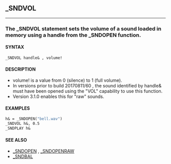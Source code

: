 ## _SNDVOL
---

### The _SNDVOL statement sets the volume of a sound loaded in memory using a handle from the _SNDOPEN function.

#### SYNTAX

`_SNDVOL handle& , volume!`

#### DESCRIPTION
* volume! is a value from 0 (silence) to 1 (full volume).
* In versions prior to build 20170811/60 , the sound identified by handle& must have been opened using the "VOL" capability to use this function.
* Version 3.1.0 enables this for "raw" sounds.


#### EXAMPLES
```vb
h& = _SNDOPEN("bell.wav")
_SNDVOL h&, 0.5
_SNDPLAY h&
```
  


#### SEE ALSO
* [_SNDOPEN](./_SNDOPEN.md) , [_SNDOPENRAW](./_SNDOPENRAW.md)
* [_SNDBAL](./_SNDBAL.md)
